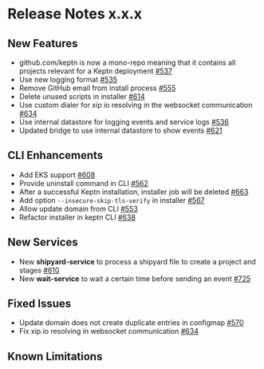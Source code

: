 # Release Notes x.x.x

## New Features
- github.com/keptn is now a mono-repo meaning that it contains all projects relevant for a Keptn deployment [#537](https://github.com/keptn/keptn/issues/537)
- Use new logging format [#535](https://github.com/keptn/keptn/issues/535)
- Remove GitHub email from install process [#555](https://github.com/keptn/keptn/issues/555)
- Delete unused scripts in installer [#614](https://github.com/keptn/keptn/issues/614)
- Use custom dialer for xip io resolving in the websocket communication [#634](https://github.com/keptn/keptn/issues/634)
- Use internal datastore for logging events and service logs [#536](https://github.com/keptn/keptn/issues/536)
- Updated bridge to use internal datastore to show events [#621](https://github.com/keptn/keptn/issues/621)

## CLI Enhancements
- Add EKS support [#608](https://github.com/keptn/keptn/issues/608)
- Provide uninstall command in CLI [#562](https://github.com/keptn/keptn/issues/562)
- After a successful Keptn installation, installer job will be deleted [#663](https://github.com/keptn/keptn/issues/663)
- Add option `--insecure-skip-tls-verify` in installer [#567](https://github.com/keptn/keptn/issues/567)
- Allow update domain from CLI [#553](https://github.com/keptn/keptn/issues/553)
- Refactor installer in keptn CLI [#638](https://github.com/keptn/keptn/issues/638)

## New Services
- New **shipyard-service** to process a shipyard file to create a project and stages [#610](https://github.com/keptn/keptn/issues/610)
- New **wait-service** to wait a certain time before sending an event [#725](https://github.com/keptn/keptn/issues/725)

## Fixed Issues
- Update domain does not create duplicate entries in configmap [#570](https://github.com/keptn/keptn/issues/570)
- Fix xip.io resolving in websocket communication [#634](https://github.com/keptn/keptn/issues/634)

## Known Limitations
